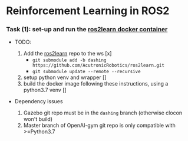 # Reinforcement Learning in ROS2

### Task (1): set-up and run the [ros2learn docker container](https://github.com/AcutronicRobotics/ros2learn/tree/dashing/docker)

- TODO:
    1) Add the [ros2learn](https://github.com/AcutronicRobotics/ros2learn.git) repo to the ws [x]
        - `git submodule add -b dashing https://github.com/AcutronicRobotics/ros2learn.git`
        - `git submodule update --remote --recursive` 
    2) setup python venv and wrapper []
    3) build the docker image following these instructions, using a python3.7 venv []

- Dependency issues
    1) Gazebo git repo must be in the `dashing` branch (otherwise clocon won't build)
    2) Master branch of OpenAI-gym git repo is only compatible with >=Python3.7 
